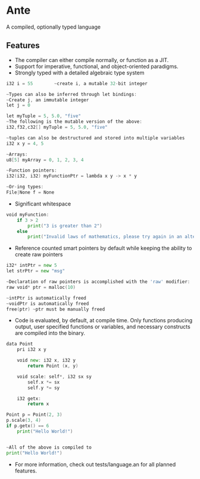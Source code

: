 ﻿# Ante
A compiled, optionally typed language

## Features
* The compiler can either compile normally, or function as a JIT.
* Support for imperative, functional, and object-oriented paradigms.
* Strongly typed with a detailed algebraic type system
```go
i32 i = 55        ~create i, a mutable 32-bit integer

~Types can also be inferred through let bindings:
~Create j, an immutable integer
let j = 0

let myTuple = 5, 5.0, "five"
~The following is the mutable version of the above:
i32,f32,c32[] myTuple = 5, 5.0, "five"

~tuples can also be destructured and stored into multiple variables
i32 x y = 4, 5

~Arrays:
u8[5] myArray = 0, 1, 2, 3, 4

~Function pointers:
i32(i32, i32) myFunctionPtr = lambda x y -> x * y

~Or-ing types:
File|None f = None
```
* Significant whitespace
```go
void myFunction:
    if 3 > 2
        print("3 is greater than 2")
    else
        print("Invalid laws of mathematics, please try again in an alternate universe")
```
* Reference counted smart pointers by default while keeping the ability to create raw pointers
```go
i32* intPtr = new 5
let strPtr = new "msg"

~Declaration of raw pointers is accomplished with the 'raw' modifier:
raw void* ptr = malloc(10)

~intPtr is automatically freed
~voidPtr is automatically freed
free(ptr) ~ptr must be manually freed
```
* Code is evaluated, by default, at compile time.  Only functions producing output,
user specified functions or variables, and necessary constructs are compiled into the binary.
```go
data Point
    pri i32 x y

    void new: i32 x, i32 y
        return Point (x, y)

    void scale: self*, i32 sx sy
        self.x *= sx
        self.y *= sy

    i32 getx:
        return x

Point p = Point(2, 3)
p.scale(3, 4)
if p.getx() == 6
    print("Hello World!")


~All of the above is compiled to
print("Hello World!")
```
* For more information, check out tests/language.an for all planned features.
